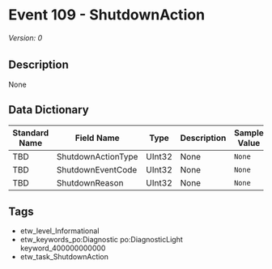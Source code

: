 # Event 109 - ShutdownAction
###### Version: 0

## Description
None

## Data Dictionary
|Standard Name|Field Name|Type|Description|Sample Value|
|---|---|---|---|---|
|TBD|ShutdownActionType|UInt32|None|`None`|
|TBD|ShutdownEventCode|UInt32|None|`None`|
|TBD|ShutdownReason|UInt32|None|`None`|

## Tags
* etw_level_Informational
* etw_keywords_po:Diagnostic po:DiagnosticLight keyword_400000000000
* etw_task_ShutdownAction